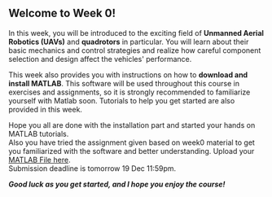 ## Welcome to Week 0!
In this week, you will be introduced to the exciting field of **Unmanned Aerial Robotics (UAVs)** and **quadrotors** in particular. You will learn about their basic mechanics and control strategies and realize how careful component selection and design affect the vehicles' performance. <br />

This week also provides you with instructions on how to **download and install MATLAB**. This software will be used throughout this course in exercises and assignments, so it is strongly recommended to familiarize yourself with Matlab soon. Tutorials to help you get started are also provided in this week.

Hope you all are done with the installation part and started your hands on MATLAB tutorials. <br />
Also you have tried the assignment given based on week0 material to get you familiarized with the software and better understanding.
Upload your [MATLAB File here](https://docs.google.com/forms/d/e/1FAIpQLSe2yW0aHaA2y7j48O3M_3Us6BHz6mm7zrdYx3kWzVza-uKFFw/viewform). <br />
Submission deadline is tomorrow 19 Dec 11:59pm.

***Good luck as you get started, and I hope you enjoy the course!***
